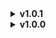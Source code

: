 <details>
<summary><b>v1.0.1</b></summary>

- Update styling of chat window bot tags to mimic styling of member list bot tags from v1.0.0
- Remove Nitro Gift button from chat bar (wasn't working as a BetterDiscord feature as of release)
- Add Dracula theme styling to BetterDiscord's 'public' server list button

</details>

<details>
<summary><b>v1.0.0</b></summary>

Initial Release 🎉

Incorporates features from original theme as well as a few other themes such as:

- Dracula Color Scheme ([https://draculatheme.com/](https://draculatheme.com/))
- Channel Indicators (Thanks to [LuckFire](https://github.com/LuckFire))
- Settings Menu Icons (Thanks to [schnensch0](https://github.com/schnensch0) and [mwittrien](https://github.com/mwittrien))
- Additional simple color scheming for 'BetterFormattingRedux' plugin

</details>

